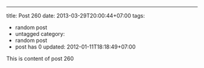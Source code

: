 ---
title: Post 260
date: 2013-03-29T20:00:44+07:00
tags:
  - random post
  - untagged
category:
  - random post
  - post has 0
updated: 2012-01-11T18:18:49+07:00

This is content of post 260